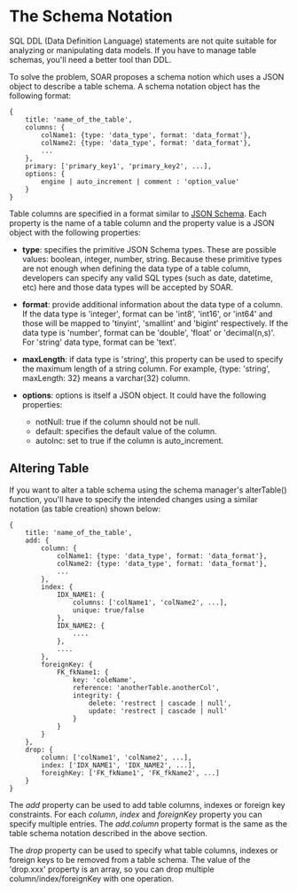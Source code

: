 The Schema Notation
===================

SQL DDL (Data Definition Language) statements are not quite suitable for analyzing or manipulating data models. If you have to manage table schemas, you'll need a better tool than DDL.

To solve the problem, SOAR proposes a schema notion which uses a JSON object to describe a table schema. A schema notation object has the following format:

    {
        title: 'name_of_the_table',
        columns: {
            colName1: {type: 'data_type', format: 'data_format'},
            colName2: {type: 'data_type', format: 'data_format'},
            ...
        },
        primary: ['primary_key1', 'primary_key2', ...],
        options: {
        	engine | auto_increment | comment : 'option_value'
        }
    }
    
Table columns are specified in a format similar to [JSON Schema](http://json-schema.org). Each property is the name of a table column and the property value is a JSON object with the following properties:

+ **type**: specifies the primitive JSON Schema types. These are possible values: boolean, integer, number, string. Because these primitive types are not enough when defining the data type of a table column, developers can specify any valid SQL types (such as date, datetime, etc) here and those data types will be accepted by SOAR.

+ **format**: provide additional information about the data type of a column. If the data type is 'integer', format can be 'int8', 'int16', or 'int64' and those will be mapped to 'tinyint', 'smallint' and 'bigint' respectively. If the data type is 'number', format can be 'double', 'float' or 'decimal(n,s)'. For 'string' data type, format can be 'text'.

+ **maxLength**: if data type is 'string', this property can be used to specify the maximum length of a string column. For example, {type: 'string', maxLength: 32} means a varchar(32) column.

+ **options**: options is itself a JSON object. It could have the following properties:

  + notNull: true if the column should not be null.
  + default: specifies the default value of the column.
  + autoInc: set to true if the column is auto_increment.
  
## Altering Table
If you want to alter a table schema using the schema manager's alterTable() function, you'll have to specify the intended changes using a similar notation (as table creation) shown below:

    {
        title: 'name_of_the_table',
        add: {
        	column: {
        	    colName1: {type: 'data_type', format: 'data_format'},
                colName2: {type: 'data_type', format: 'data_format'},
                ...
        	},
        	index: {
        	    IDX_NAME1: {
        	        columns: ['colName1', 'colName2', ...],
        	        unique: true/false
        	    },
        	    IDX_NAME2: {
        	        ....
        	    },
        	    ....
        	},
        	foreignKey: {
        	    FK_fkName1: {
        	        key: 'coleName',
        	        reference: 'anotherTable.anotherCol',
        	        integrity: {
        	            delete: 'restrect | cascade | null',
        	            update: 'restrect | cascade | null'
        	        }
        	    }
        	}
        },
        drop: {
            column: ['colName1', 'colName2', ...],
            index: ['IDX_NAME1', 'IDX_NAME2', ...],
            foreighKey: ['FK_fkName1', 'FK_fkName2', ...]
        }
    }
    
The _add_ property can be used to add table columns, indexes or foreign key constraints. For each _column_, _index_ and _foreignKey_ property you can specify multiple entries. The _add.column_ property format is the same as the table schema notation described in the above section.

The _drop_ property can be used to specify what table columns, indexes or foreign keys to be removed from a table schema. The value of the 'drop.xxx' property is an array, so you can drop multiple column/index/foreignKey with one operation.
